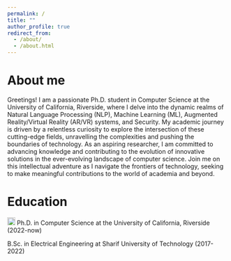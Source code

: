 ```yaml
---
permalink: /
title: ""
author_profile: true
redirect_from: 
  - /about/
  - /about.html
---
```


About me
======
Greetings! I am a passionate Ph.D. student in Computer Science at the University of California, Riverside, where I delve into the dynamic realms of Natural Language Processing (NLP), Machine Learning (ML), Augmented Reality/Virtual Reality (AR/VR) systems, and Security. My academic journey is driven by a relentless curiosity to explore the intersection of these cutting-edge fields, unravelling the complexities and pushing the boundaries of technology. As an aspiring researcher, I am committed to advancing knowledge and contributing to the evolution of innovative solutions in the ever-evolving landscape of computer science. Join me on this intellectual adventure as I navigate the frontiers of technology, seeking to make meaningful contributions to the world of academia and beyond.

Education
======
<img src="https://hub.ucr.edu/sites/default/files/styles/form_preview/public/ucr%20lOGO.jpeg" alt="University Icon" width="18" height="18"> Ph.D. in Computer Science at the University of California, Riverside (2022-now)

B.Sc. in Electrical Engineering at Sharif University of Technology (2017-2022)


